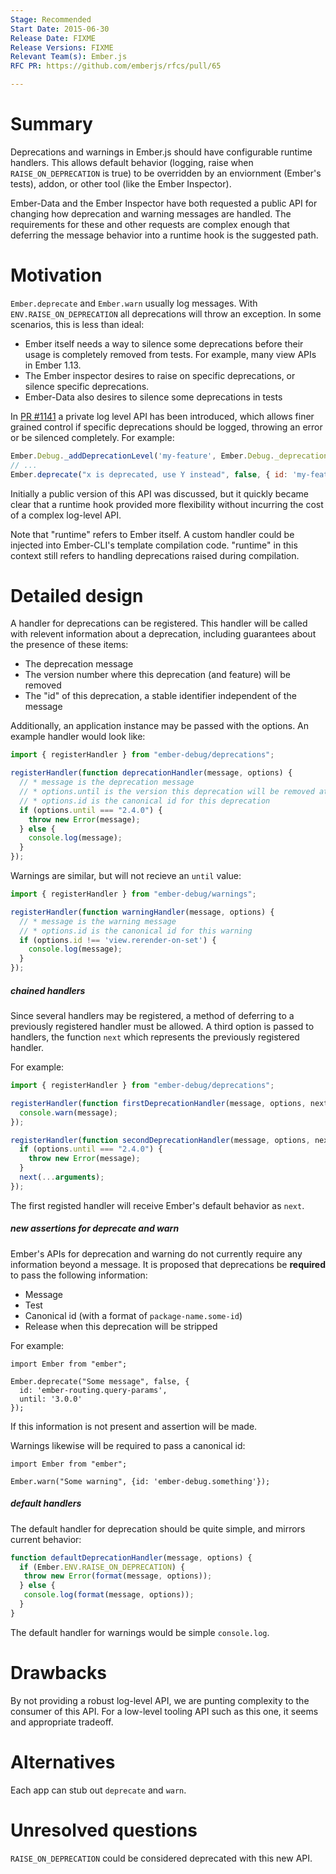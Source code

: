 ```yaml
---
Stage: Recommended
Start Date: 2015-06-30
Release Date: FIXME
Release Versions: FIXME
Relevant Team(s): Ember.js
RFC PR: https://github.com/emberjs/rfcs/pull/65

---
```


# Summary

Deprecations and warnings in Ember.js should have configurable runtime handlers.
This allows default behavior (logging, raise when `RAISE_ON_DEPRECATION` is true)
to be overridden by an enviornment (Ember's tests), addon, or other tool
(like the Ember Inspector).

Ember-Data and the Ember Inspector have both requested a public
API for changing how deprecation and warning messages are handled. The requirements
for these and other requests are complex enough that deferring the message
behavior into a runtime hook is the suggested path.

# Motivation

`Ember.deprecate` and `Ember.warn` usually log messages. With `ENV.RAISE_ON_DEPRECATION`
all deprecations will throw an exception. In some scenarios, this
is less than ideal:

* Ember itself needs a way to silence some deprecations before their usage
  is completely removed from tests. For example, many view APIs in Ember 1.13.
* The Ember inspector desires to raise on specific deprecations, or silence
  specific deprecations.
* Ember-Data also desires to silence some deprecations in tests

In [PR #1141](https://github.com/emberjs/ember.js/pull/11419)
a private log level API has been introduced, which allows finer grained control
if specific deprecations should be logged, throwing an error or be silenced
completely. For example:

```js
Ember.Debug._addDeprecationLevel('my-feature', Ember.Debug._deprecationLevels.LOG);
// ...
Ember.deprecate("x is deprecated, use Y instead", false, { id: 'my-feature' });
```

Initially a public version of this API was discussed, but it quickly became
clear that a runtime hook provided more flexibility without incurring the
cost of a complex log-level API.

Note that "runtime" refers to Ember itself. A custom handler could be injected
into Ember-CLI's template compilation code. "runtime" in this context still
refers to handling deprecations raised during compilation.

# Detailed design

A handler for deprecations can be registered. This handler will be called
with relevent information about a deprecation, including guarantees about
the presence of these items:

* The deprecation message
* The version number where this deprecation (and feature) will be removed
* The "id" of this deprecation, a stable identifier independent of the message

Additionally, an application instance may be passed with the options. An example
handler would look like:

```js
import { registerHandler } from "ember-debug/deprecations";

registerHandler(function deprecationHandler(message, options) {
  // * message is the deprecation message
  // * options.until is the version this deprecation will be removed at
  // * options.id is the canonical id for this deprecation
  if (options.until === "2.4.0") {
    throw new Error(message);
  } else {
    console.log(message);
  }
});
```

Warnings are similar, but will not recieve an `until` value:

```js
import { registerHandler } from "ember-debug/warnings";

registerHandler(function warningHandler(message, options) {
  // * message is the warning message
  // * options.id is the canonical id for this warning
  if (options.id !== 'view.rerender-on-set') {
    console.log(message);
  }
});
```

##### chained handlers

Since several handlers may be registered, a method of deferring to a previously
registered handler must be allowed. A third option is passed to handlers, the
function `next` which represents the previously registered handler.

For example:

```js
import { registerHandler } from "ember-debug/deprecations";

registerHandler(function firstDeprecationHandler(message, options, next) {
  console.warn(message);
});

registerHandler(function secondDeprecationHandler(message, options, next) {
  if (options.until === "2.4.0") {
    throw new Error(message);
  }
  next(...arguments);
});
```

The first registed handler will receive Ember's default behavior as `next`.

##### new assertions for deprecate and warn

Ember's APIs for deprecation and warning do not currently require any information
beyond a message. It is proposed that deprecations be **required** to pass
the following information:

* Message
* Test
* Canonical id (with a format of `package-name.some-id`)
* Release when this deprecation will be stripped

For example:

```
import Ember from "ember";

Ember.deprecate("Some message", false, {
  id: 'ember-routing.query-params',
  until: '3.0.0'
});
```

If this information is not present and assertion will be made.

Warnings likewise will be required to pass a canonical id:

```
import Ember from "ember";

Ember.warn("Some warning", {id: 'ember-debug.something'});
```

##### default handlers

The default handler for deprecation should be quite simple, and mirrors current
behavior:

```js
function defaultDeprecationHandler(message, options) {
  if (Ember.ENV.RAISE_ON_DEPRECATION) {
   throw new Error(format(message, options));
  } else {
   console.log(format(message, options));
  }
}
```

The default handler for warnings would be simple `console.log`.

# Drawbacks

By not providing a robust log-level API, we are punting complexity to the
consumer of this API. For a low-level tooling API such as this one, it seems
and appropriate tradeoff.

# Alternatives

Each app can stub out `deprecate` and `warn`.

# Unresolved questions

`RAISE_ON_DEPRECATION` could be considered deprecated with this new API.
